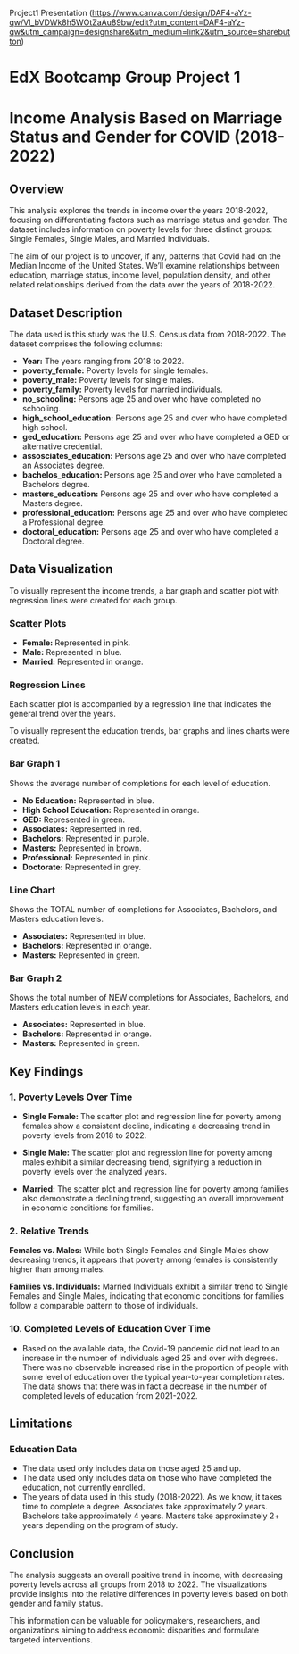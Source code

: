 Project1 Presentation (https://www.canva.com/design/DAF4-aYz-qw/Vl_bVDWk8h5WOtZaAu89bw/edit?utm_content=DAF4-aYz-qw&utm_campaign=designshare&utm_medium=link2&utm_source=sharebutton)

# EdX Bootcamp Group Project 1








# Income Analysis Based on Marriage Status and Gender for COVID (2018-2022)

## Overview

This analysis explores the trends in income over the years 2018-2022, focusing on differentiating factors such as marriage status and gender. The dataset includes information on poverty levels for three distinct groups: Single Females, Single Males, and Married Individuals.

The aim of our project is to uncover, if any, patterns that Covid had on the Median Income of the United States. We’ll examine relationships between education, marriage status, income level, population density, and other related relationships derived from the data over the years of 2018-2022.


## Dataset Description

The data used is this study was the U.S. Census data from 2018-2022. The dataset comprises the following columns:

- **Year:** The years ranging from 2018 to 2022.
- **poverty_female:** Poverty levels for single females.
- **poverty_male:** Poverty levels for single males.
- **poverty_family:** Poverty levels for married individuals.
- **no_schooling:** Persons age 25 and over who have completed no schooling.
- **high_school_education:** Persons age 25 and over who have completed high school.
- **ged_education:** Persons age 25 and over who have completed a GED or alternative credential.
- **assosciates_education:** Persons age 25 and over who have completed an Associates degree.
- **bachelos_education:** Persons age 25 and over who have completed a Bachelors degree.
- **masters_education:** Persons age 25 and over who have completed a Masters degree.
- **professional_education:** Persons age 25 and over who have completed a Professional degree.
- **doctoral_education:** Persons age 25 and over who have completed a Doctoral degree.
  
## Data Visualization

To visually represent the income trends, a bar graph and scatter plot with regression lines were created for each group.

### Scatter Plots

- **Female:** Represented in pink.
- **Male:** Represented in blue.
- **Married:** Represented in orange.

### Regression Lines

Each scatter plot is accompanied by a regression line that indicates the general trend over the years.




To visually represent the education trends, bar graphs and lines charts were created.

### Bar Graph 1
Shows the average number of completions for each level of education.
- **No Education:** Represented in blue.
- **High School Education:** Represented in orange.
- **GED:** Represented in green.
- **Associates:** Represented in red.
- **Bachelors:** Represented in purple.
- **Masters:** Represented in brown.
- **Professional:** Represented in pink.
- **Doctorate:** Represented in grey.

### Line Chart
Shows the TOTAL number of completions for Associates, Bachelors, and Masters education levels.
- **Associates:** Represented in blue.
- **Bachelors:** Represented in orange.
- **Masters:** Represented in green.

### Bar Graph 2
Shows the total number of NEW completions for Associates, Bachelors, and Masters education levels in each year.
- **Associates:** Represented in blue.
- **Bachelors:** Represented in orange.
- **Masters:** Represented in green.

## Key Findings

### 1. Poverty Levels Over Time

- **Single Female:** The scatter plot and regression line for poverty among females show a consistent decline, indicating a decreasing trend in poverty levels from 2018 to 2022.

- **Single Male:** The scatter plot and regression line for poverty among males exhibit a similar decreasing trend, signifying a reduction in poverty levels over the analyzed years.

- **Married:** The scatter plot and regression line for poverty among families also demonstrate a declining trend, suggesting an overall improvement in economic conditions for families.

### 2. Relative Trends
**Females vs. Males:** While both Single Females and Single Males show decreasing trends, it appears that poverty among females is consistently higher than among males.

**Families vs. Individuals:** Married Individuals exhibit a similar trend to Single Females and Single Males, indicating that economic conditions for families follow a comparable pattern to those of individuals.

### 10. Completed Levels of Education Over Time

- Based on the available data, the Covid-19 pandemic did not lead to an increase in the number of individuals aged 25 and over with degrees. There was no observable increased rise in the proportion of people with some level of education over the typical year-to-year completion rates. The data shows that there was in fact a decrease in the number of completed levels of education from 2021-2022. 

  
## Limitations

### Education Data
- The data used only includes data on those aged 25 and up.
- The data used only includes data on those who have completed the education, not currently enrolled.
- The years of data used in this study (2018-2022). As we know, it takes time to complete a degree. Associates take approximately 2 years. Bachelors take approximately 4 years. Masters take approximately 2+ years depending on the program of study.


## Conclusion

The analysis suggests an overall positive trend in income, with decreasing poverty levels across all groups from 2018 to 2022. The visualizations provide insights into the relative differences in poverty levels based on both gender and family status.

This information can be valuable for policymakers, researchers, and organizations aiming to address economic disparities and formulate targeted interventions.
